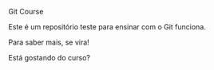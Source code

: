 Git Course

Este é um repositório teste para ensinar com o Git funciona.

Para saber mais, se vira!

Está gostando do curso?